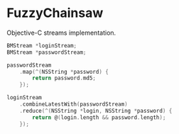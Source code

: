 # FuzzyChainsaw
Objective-C streams implementation.

```Objective-C
BMStream *loginStream;
BMStream *passwordStream;

passwordStream
    .map(^(NSString *password) {
        return password.md5;
    });

loginStream
    .combineLatestWith(passwordStream)
    .reduce(^(NSString *login, NSString *password) {
        return @(login.length && password.length);
    });
```
